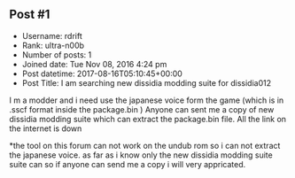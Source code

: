 ## Post #1
- Username: rdrift
- Rank: ultra-n00b
- Number of posts: 1
- Joined date: Tue Nov 08, 2016 4:24 pm
- Post datetime: 2017-08-16T05:10:45+00:00
- Post Title: I am searching new dissidia modding suite for dissidia012

I m a modder and i need use the japanese voice form the game (which is in .sscf format inside the package.bin )
Anyone can sent me a copy of new dissidia modding suite which can extract the package.bin file. All the link on the internet is down

*the tool on this forum can not work on the undub rom so i can not extract the japanese voice. 
as far as i know only the new dissidia modding suite suite can so if anyone can send me a copy i will very appricated.
